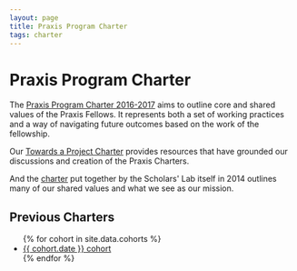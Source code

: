 ```yaml
---
layout: page
title: Praxis Program Charter
tags: charter
---
```

# Praxis Program Charter

The [Praxis Program Charter 2016-2017](/charter/charter-2016-2017/) aims to outline core and shared values of the Praxis Fellows. It represents both a set of working practices and a way of navigating future outcomes based on the work of the fellowship.

Our [Towards a Project Charter](/resources/toward-a-project-charter/) provides resources that have grounded our discussions and creation of the Praxis Charters.

And the <a href="http://scholarslab.org/about/charter/">charter</a> put together by the Scholars' Lab itself in 2014 outlines many of our shared values and what we see as our mission.

## Previous Charters

<ul>
{% for cohort in site.data.cohorts %}
<li><a href="{{ cohort.charter }}">{{ cohort.date }} cohort</a></li>
{% endfor %}
</ul>
